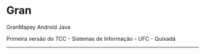 # Gran
GranMapey Android Java

Primeira versão do TCC - Sistemas de Informação - UFC - Quixadá

____
